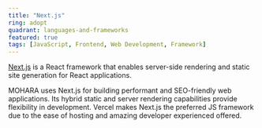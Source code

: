 ```yaml
---
title: "Next.js"
ring: adopt
quadrant: languages-and-frameworks
featured: true
tags: [JavaScript, Frontend, Web Development, Framework]
---
```


[Next.js](https://nextjs.org/) is a React framework that enables server-side rendering and static site generation for React applications.

MOHARA uses Next.js for building performant and SEO-friendly web applications. Its hybrid static and server rendering capabilities provide flexibility in development. Vercel makes Next.js the preferred JS framework due to the ease of hosting and amazing developer experienced offered.
